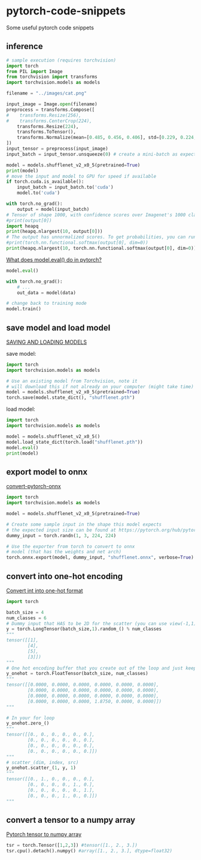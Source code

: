 # pytorch-code-snippets
Some useful pytorch code snippets

## inference
```python
# sample execution (requires torchvision)
import torch
from PIL import Image
from torchvision import transforms
import torchvision.models as models

filename = "../images/cat.png"

input_image = Image.open(filename)
preprocess = transforms.Compose([
#    transforms.Resize(256),
#    transforms.CenterCrop(224),
    transforms.Resize(224),
    transforms.ToTensor(),
    transforms.Normalize(mean=[0.485, 0.456, 0.406], std=[0.229, 0.224, 0.225]),
])
input_tensor = preprocess(input_image)
input_batch = input_tensor.unsqueeze(0) # create a mini-batch as expected by the model

model = models.shufflenet_v2_x0_5(pretrained=True)
print(model)
# move the input and model to GPU for speed if available
if torch.cuda.is_available():
    input_batch = input_batch.to('cuda')
    model.to('cuda')

with torch.no_grad():
    output = model(input_batch)
# Tensor of shape 1000, with confidence scores over Imagenet's 1000 classes
#print(output[0])
import heapq
print(heapq.nlargest(10, output[0]))
# The output has unnormalized scores. To get probabilities, you can run a softmax on it.
#print(torch.nn.functional.softmax(output[0], dim=0))
print(heapq.nlargest(10, torch.nn.functional.softmax(output[0], dim=0)))
```

[What does model.eval() do in pytorch?](https://stackoverflow.com/questions/60018578/what-does-model-eval-do-in-pytorch)
```python
model.eval()

with torch.no_grad():
    # ...
    out_data = model(data)

# change back to training mode
model.train()
```

## save model and load model
[SAVING AND LOADING MODELS](https://pytorch.org/tutorials/beginner/saving_loading_models.html)

save model: 
```python
import torch
import torchvision.models as models

# Use an existing model from Torchvision, note it 
# will download this if not already on your computer (might take time)
model = models.shufflenet_v2_x0_5(pretrained=True)
torch.save(model.state_dict(), "shufflenet.pth")
```

load model:
```py
import torch
import torchvision.models as models

model = models.shufflenet_v2_x0_5()
model.load_state_dict(torch.load("shufflenet.pth"))
model.eval()
print(model)
```

## export model to onnx
[convert-pytorch-onnx](https://michhar.github.io/convert-pytorch-onnx/)
```python
import torch
import torchvision.models as models

model = models.shufflenet_v2_x0_5(pretrained=True)

# Create some sample input in the shape this model expects
# the expected input size can be found at https://pytorch.org/hub/pytorch_vision_shufflenet_v2/
dummy_input = torch.randn(1, 3, 224, 224)

# Use the exporter from torch to convert to onnx 
# model (that has the weights and net arch)
torch.onnx.export(model, dummy_input, "shufflenet.onnx", verbose=True)
```

## convert into one-hot encoding
[Convert int into one-hot format](https://discuss.pytorch.org/t/convert-int-into-one-hot-format/507/4)
```py
import torch

batch_size = 4
num_classes = 6
# Dummy input that HAS to be 2D for the scatter (you can use view(-1,1) if needed)
y = torch.LongTensor(batch_size,1).random_() % num_classes
"""
tensor([[1],
        [4],
        [5],
        [3]])
"""
# One hot encoding buffer that you create out of the loop and just keep reusing
y_onehot = torch.FloatTensor(batch_size, num_classes)
"""
tensor([[0.0000, 0.0000, 0.0000, 0.0000, 0.0000, 0.0000],
        [0.0000, 0.0000, 0.0000, 0.0000, 0.0000, 0.0000],
        [0.0000, 0.0000, 0.0000, 0.0000, 0.0000, 0.0000],
        [0.0000, 0.0000, 0.0000, 1.8750, 0.0000, 0.0000]])
"""

# In your for loop
y_onehot.zero_()
"""
tensor([[0., 0., 0., 0., 0., 0.],
        [0., 0., 0., 0., 0., 0.],
        [0., 0., 0., 0., 0., 0.],
        [0., 0., 0., 0., 0., 0.]])
"""
# scatter_(dim, index, src)
y_onehot.scatter_(1, y, 1)
"""
tensor([[0., 1., 0., 0., 0., 0.],
        [0., 0., 0., 0., 1., 0.],
        [0., 0., 0., 0., 0., 1.],
        [0., 0., 0., 1., 0., 0.]])
"""
```

## convert a tensor to a numpy array
[Pytorch tensor to numpy array](https://stackoverflow.com/questions/49768306/pytorch-tensor-to-numpy-array)
```python
tsr = torch.Tensor([1,2,3]) #tensor([1., 2., 3.])
tsr.cpu().detach().numpy() #array([1., 2., 3.], dtype=float32)
```
